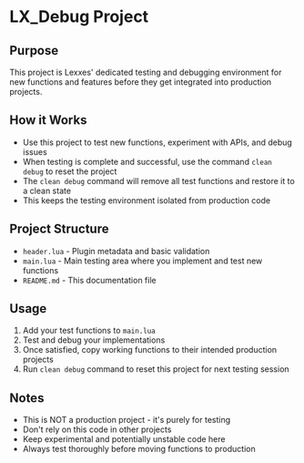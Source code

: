 # LX_Debug Project

## Purpose
This project is Lexxes' dedicated testing and debugging environment for new functions and features before they get integrated into production projects.

## How it Works
- Use this project to test new functions, experiment with APIs, and debug issues
- When testing is complete and successful, use the command `clean debug` to reset the project
- The `clean debug` command will remove all test functions and restore it to a clean state
- This keeps the testing environment isolated from production code

## Project Structure
- `header.lua` - Plugin metadata and basic validation
- `main.lua` - Main testing area where you implement and test new functions
- `README.md` - This documentation file

## Usage
1. Add your test functions to `main.lua`
2. Test and debug your implementations
3. Once satisfied, copy working functions to their intended production projects
4. Run `clean debug` command to reset this project for next testing session

## Notes
- This is NOT a production project - it's purely for testing
- Don't rely on this code in other projects
- Keep experimental and potentially unstable code here
- Always test thoroughly before moving functions to production 